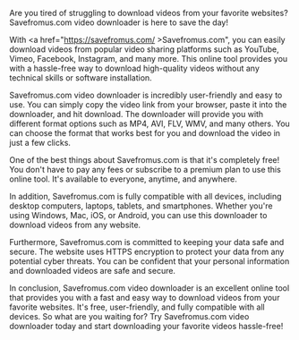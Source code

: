 Are you tired of struggling to download videos from your favorite websites? Savefromus.com video downloader is here to save the day!

With <a href="https://savefromus.com/ >Savefromus.com</a>", you can easily download videos from popular video sharing platforms such as YouTube, Vimeo, Facebook, Instagram, and many more. This online tool provides you with a hassle-free way to download high-quality videos without any technical skills or software installation.

Savefromus.com video downloader is incredibly user-friendly and easy to use. You can simply copy the video link from your browser, paste it into the downloader, and hit download. The downloader will provide you with different format options such as MP4, AVI, FLV, WMV, and many others. You can choose the format that works best for you and download the video in just a few clicks.

One of the best things about Savefromus.com is that it's completely free! You don't have to pay any fees or subscribe to a premium plan to use this online tool. It's available to everyone, anytime, and anywhere.

In addition, Savefromus.com is fully compatible with all devices, including desktop computers, laptops, tablets, and smartphones. Whether you're using Windows, Mac, iOS, or Android, you can use this downloader to download videos from any website.

Furthermore, Savefromus.com is committed to keeping your data safe and secure. The website uses HTTPS encryption to protect your data from any potential cyber threats. You can be confident that your personal information and downloaded videos are safe and secure.

In conclusion, Savefromus.com video downloader is an excellent online tool that provides you with a fast and easy way to download videos from your favorite websites. It's free, user-friendly, and fully compatible with all devices. So what are you waiting for? Try Savefromus.com video downloader today and start downloading your favorite videos hassle-free!





